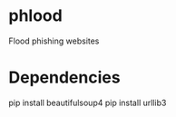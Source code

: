 # phlood
Flood phishing websites

Dependencies
============
pip install beautifulsoup4
pip install urllib3
